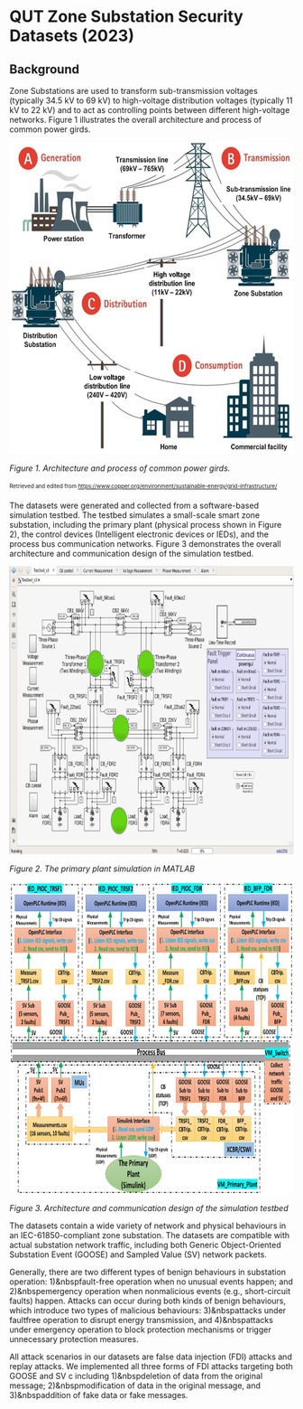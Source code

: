 # QUT Zone Substation Security Datasets (2023)

## Background
Zone Substations are used to transform sub-transmission voltages (typically 34.5 kV to 69 kV) to high-voltage distribution voltages (typically 11 kV to 22 kV) and to act as controlling points between different high-voltage networks. Figure 1 illustrates the overall architecture and process of common power girds.

<img src="PowerGrids.jpg" alt="" width="600" height="552" />

*Figure 1. Architecture and process of common power girds.*

<sub><sup>Retrieved and edited from https://www.copper.org/environment/sustainable-energy/grid-infrastructure/</sup></sub>

The datasets were generated and collected from a software-based simulation testbed. The testbed simulates a small-scale smart zone substation, including the primary plant (physical process shown in Figure 2), the control devices (Intelligent electronic devices or IEDs), and the process bus communication networks. Figure 3 demonstrates the overall architecture and communication design of the simulation testbed.

<img src="PrimaryPlant.jpg" alt="" width="800" height="510" />

*Figure 2. The primary plant simulation in MATLAB*

<img src="Testbed design.jpg" alt="" width="800" height="553" />

*Figure 3. Architecture and communication design of the simulation testbed*

The datasets contain a wide variety of network and physical behaviours in an IEC-61850-compliant zone substation. The datasets are compatible with actual substation network traffic, including both Generic Object-Oriented Substation Event (GOOSE) and Sampled Value (SV) network packets. 

Generally, there are two different types of benign behaviours in substation operation: 1)\&nbspfault-free operation when no unusual events happen; and 2)\&nbspemergency operation when nonmalicious events (e.g., short-circuit faults) happen. Attacks can occur during both kinds of benign behaviours, which introduce two types of malicious behaviours: 3)\&nbspattacks under faultfree operation to disrupt energy transmission, and 4)\&nbspattacks under emergency operation to block protection mechanisms or trigger unnecessary protection measures.

All attack scenarios in our datasets are false data injection (FDI) attacks and replay attacks. We implemented all three forms of FDI attacks targeting both GOOSE and SV c including 1)\&nbspdeletion of data from the original message; 2)\&nbspmodification of data in the original message, and 3)\&nbspaddition of fake data or fake messages.
